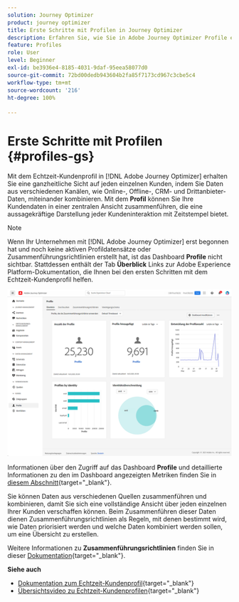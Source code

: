 ```yaml
---
solution: Journey Optimizer
product: journey optimizer
title: Erste Schritte mit Profilen in Journey Optimizer
description: Erfahren Sie, wie Sie in Adobe Journey Optimizer Profile erstellen und verwalten.
feature: Profiles
role: User
level: Beginner
exl-id: be3936e4-8185-4031-9daf-95eea58077d0
source-git-commit: 72bd00dedb943604b2fa85f7173cd967c3cbe5c4
workflow-type: tm+mt
source-wordcount: '216'
ht-degree: 100%

---
```


# Erste Schritte mit Profilen {#profiles-gs}

Mit dem Echtzeit-Kundenprofil in [!DNL Adobe Journey Optimizer] erhalten Sie eine ganzheitliche Sicht auf jeden einzelnen Kunden, indem Sie Daten aus verschiedenen Kanälen, wie Online-, Offline-, CRM- und Drittanbieter-Daten, miteinander kombinieren. Mit dem **Profil** können Sie Ihre Kundendaten in einer zentralen Ansicht zusammenführen, die eine aussagekräftige Darstellung jeder Kundeninteraktion mit Zeitstempel bietet.

>[!NOTE]
>
>Wenn Ihr Unternehmen mit [!DNL Adobe Journey Optimizer] erst begonnen hat und noch keine aktiven Profildatensätze oder Zusammenführungsrichtlinien erstellt hat, ist das Dashboard **Profile** nicht sichtbar. Stattdessen enthält der Tab **Überblick** Links zur Adobe Experience Platform-Dokumentation, die Ihnen bei den ersten Schritten mit dem Echtzeit-Kundenprofil helfen.

![](assets/profiles-home.png)

Informationen über den Zugriff auf das Dashboard **Profile** und detaillierte Informationen zu den im Dashboard angezeigten Metriken finden Sie in [diesem Abschnitt](https://experienceleague.adobe.com/docs/experience-platform/profile/ui/user-guide.html?lang=de){target="_blank"}.

Sie können Daten aus verschiedenen Quellen zusammenführen und kombinieren, damit Sie sich eine vollständige Ansicht über jeden einzelnen Ihrer Kunden verschaffen können. Beim Zusammenführen dieser Daten dienen Zusammenführungsrichtlinien als Regeln, mit denen bestimmt wird, wie Daten priorisiert werden und welche Daten kombiniert werden sollen, um eine Übersicht zu erstellen.

Weitere Informationen zu **Zusammenführungsrichtlinien** finden Sie in dieser [Dokumentation](https://experienceleague.adobe.com/docs/experience-platform/profile/merge-policies/ui-guide.html?lang=de){target="_blank"}.

**Siehe auch**

* [Dokumentation zum Echtzeit-Kundenprofil](https://experienceleague.adobe.com/docs/experience-platform/query/home.html?lang=de){target="_blank"}
* [Übersichtsvideo zu Echtzeit-Kundenprofilen](https://experienceleague.adobe.com/docs/experience-platform/profile/home.html?lang=de){target="_blank"}
